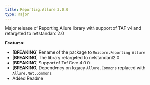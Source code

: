 ```yaml
---
title: Reporting.Allure 3.0.0
type: major
---
```


Major release of Reporting.Allure library with support of TAF v4 and retargeted to netstandard 2.0

**Features:**

* **[BREAKING]** Rename of the package to `Unicorn.Reporting.Allure`
* **[BREAKING]** The library retargeted to netstandard2.0
* **[BREAKING]** Support of Taf.Core 4.0.0
* **[BREAKING]** Dependency on legacy `Allure.Commons` replaced with `Allure.Net.Commons`
* Added Readme